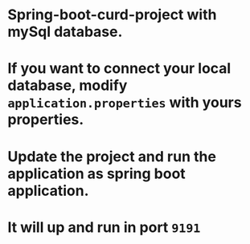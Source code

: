 # Spring-boot-curd-project with mySql database.
# If you want to connect your local database, modify `application.properties` with yours properties.
# Update the project and run the application as spring boot application. 
# It will up and run in port `9191` 

